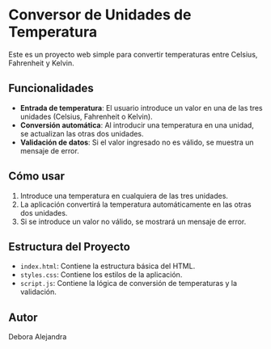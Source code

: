 # Conversor de Unidades de Temperatura

Este es un proyecto web simple para convertir temperaturas entre Celsius, Fahrenheit y Kelvin.

## Funcionalidades

- **Entrada de temperatura**: El usuario introduce un valor en una de las tres unidades (Celsius, Fahrenheit o Kelvin).
- **Conversión automática**: Al introducir una temperatura en una unidad, se actualizan las otras dos unidades.
- **Validación de datos**: Si el valor ingresado no es válido, se muestra un mensaje de error.

## Cómo usar

1. Introduce una temperatura en cualquiera de las tres unidades.
2. La aplicación convertirá la temperatura automáticamente en las otras dos unidades.
3. Si se introduce un valor no válido, se mostrará un mensaje de error.

## Estructura del Proyecto

- `index.html`: Contiene la estructura básica del HTML.
- `styles.css`: Contiene los estilos de la aplicación.
- `script.js`: Contiene la lógica de conversión de temperaturas y la validación.

## Autor

Debora Alejandra

